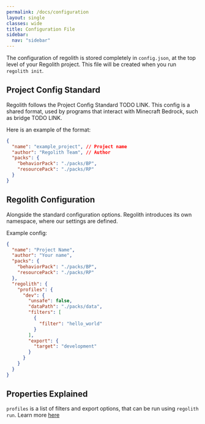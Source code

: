 ```yaml
---
permalink: /docs/configuration
layout: single
classes: wide
title: Configuration File
sidebar:
  nav: "sidebar"
---
```


The configuration of regolith is stored completely in `config.json`, at the top level of your Regolith project. This file will be created when you run `regolith init`.

## Project Config Standard
Regolith follows the Project Config Standard TODO LINK. This config is a shared format, used by programs that interact with Minecraft Bedrock, such as bridge TODO LINK.

Here is an example of the format:
```json
{
  "name": "example_project", // Project name
  "author": "Regolith Team", // Author
  "packs": {
    "behaviorPack": "./packs/BP",
    "resourcePack": "./packs/RP"
  }
}
```

## Regolith Configuration

Alongside the standard configuration options. Regolith introduces its own namespace, where our settings are defined.

Example config:

```json
{
  "name": "Project Name",
  "author": "Your name",
  "packs": {
    "behaviorPack": "./packs/BP",
    "resourcePack": "./packs/RP"
  },
  "regolith": {
    "profiles": {
      "dev": {
        "unsafe": false,
        "dataPath": "./packs/data",
        "filters": [
          {
            "filter": "hello_world"
          }
        ],
        "export": {
          "target": "development"
        }
      }
    }
  }
}
```

## Properties Explained

`profiles` is a list of filters and export options, that can be run using `regolith run`. Learn more [here](/regolith/docs/profiles)

